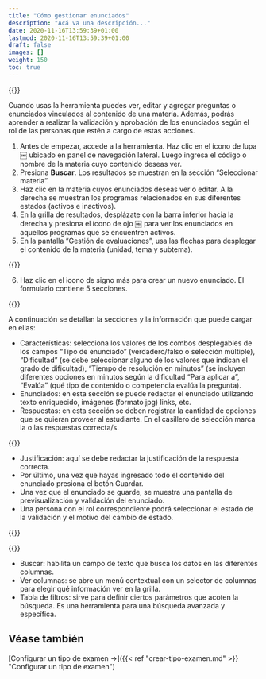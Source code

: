 ```yaml
---
title: "Cómo gestionar enunciados"
description: "Acá va una descripción..."
date: 2020-11-16T13:59:39+01:00
lastmod: 2020-11-16T13:59:39+01:00
draft: false
images: []
weight: 150
toc: true
---
```


{{<warning text="La herramienta de gestión de exámenes no permite agregar ni editar información a nivel de programas o contenidos. Estos datos y algunos enunciados relacionados se importan desde otro software o base de datos de la organización educativa. Desde aquí sólo se puede realizar la edición, creación y aprobación de preguntas o enunciados.">}}

Cuando usas la herramienta puedes ver, editar y agregar preguntas o enunciados vinculados al contenido de una materia. Además, podrás aprender a realizar la validación y aprobación de los enunciados según el rol de las personas que estén a cargo de estas acciones.

1. Antes de empezar, accede a la herramienta. Haz clic en el ícono de lupa ￼ ubicado en panel de navegación lateral. Luego ingresa el código o nombre de la materia cuyo contenido deseas ver.
1. Presiona **Buscar**. Los resultados se muestran en la sección “Seleccionar materia”.
1. Haz clic en la materia cuyos enunciados deseas ver o editar. A la derecha se muestran los programas relacionados en sus diferentes estados (activos e inactivos).
1. En la grilla de resultados, desplázate con la barra inferior hacia la derecha y presiona el ícono de ojo ￼ para ver los enunciados en aquellos programas que se encuentren activos.
1. En la pantalla “Gestión de evaluaciones”, usa las flechas para desplegar el contenido de la materia (unidad, tema y subtema).

{{<note text="Solo podrán realizar las acciones de editar y crear nuevos enunciados (preguntas) quienes tengan el perfil requerido para tales acciones.">}}

6. Haz clic en el icono de signo más para crear un nuevo enunciado. El formulario contiene 5 secciones.

{{<tip text="Al presionar el icono de lápiz puedes editar la misma información para aquellos enunciados que se hayan guardado anteriormente. Recuerda que si editas un enunciado que ya se encuentra incluído en un examen generado, deberás hacerlo con anticipación.Cuando esto suceda, el sistema te alertará de esta situación.">}}

A continuación se detallan la secciones y la información que puede cargar en ellas:
- Características: selecciona los valores de los combos desplegables de los campos “Tipo de enunciado” (verdadero/falso o selección múltiple), “Dificultad” (se debe seleccionar alguno de los valores que indican el grado de dificultad), “Tiempo de resolución en minutos” (se incluyen diferentes opciones en minutos según la dificultad “Para aplicar a”, “Evalúa” (qué tipo de contenido o competencia evalúa la pregunta).
- Enunciados: en esta sección se puede redactar el enunciado utilizando texto enriquecido, imágenes (formato jpg) links, etc.
- Respuestas: en esta sección se deben registrar la cantidad de opciones que se quieran proveer al estudiante. En el casillero de selección marca la o las respuestas correcta/s. 

{{<tip text="Usa el botón 'Agregar opción' y el ícono correspondiente para eliminar la/s acción/es que estén de más. Las respuestas al igual que los enunciados cuentan con la opción de crear texto enriquecido, cargar imágenes, etc.">}}

- Justificación: aquí se debe redactar la justificación de la respuesta correcta.
- Por último, una vez que hayas ingresado todo el contenido del enunciado presiona el botón Guardar.
- Una vez que el enunciado se guarde, se muestra una pantalla de previsualización y validación del enunciado.
- Una persona con el rol correspondiente podrá seleccionar el estado de la validación y el motivo del cambio de estado. 

{{<note text="Recuerda que únicamente se encuentran disponibles para incluir en la configuración de tipos de exámenes aquellos enunciados cuyo estado es 'Aprobado'.">}}

{{<tip text="En la grilla con los enunciados relacionados con cada programa también puedes realizar las siguientes acciones mediante los siguientes iconos.">}}

- Buscar: habilita un campo de texto que busca los datos en las diferentes columnas.
- Ver columnas: se abre un menú contextual con un selector de columnas para elegir qué información ver en la grilla.
- Tabla de filtros: sirve para definir ciertos parámetros que acoten la búsqueda. Es una herramienta para una búsqueda avanzada y específica. 

## Véase también

[Configurar un tipo de examen →]({{< ref "crear-tipo-examen.md" >}} "Configurar un tipo de examen")

